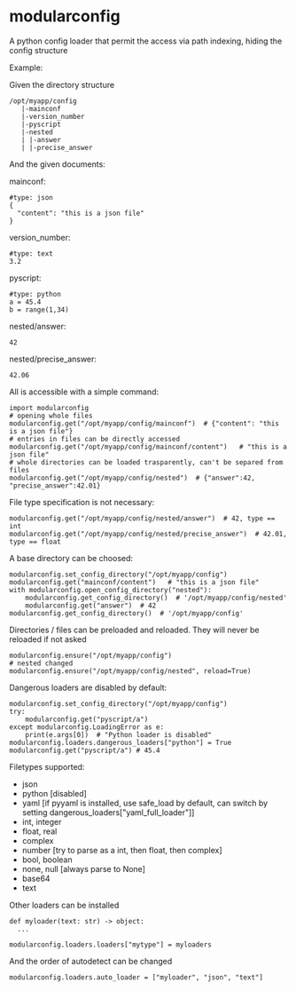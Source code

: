 # modularconfig
A python config loader that permit the access via path indexing, hiding the config structure

Example:

Given the directory structure

    /opt/myapp/config
       |-mainconf
       |-version_number
       |-pyscript
       |-nested
       | |-answer
       | |-precise_answer
       
And the given documents:

mainconf:

    #type: json
    {
      "content": "this is a json file"
    }

version_number:

    #type: text
    3.2
      
pyscript:

    #type: python
    a = 45.4
    b = range(1,34)
    
nested/answer:

    42
    
nested/precise_answer:

    42.06
    
All is accessible with a simple command:
   
    import modularconfig
    # opening whole files
    modularconfig.get("/opt/myapp/config/mainconf")  # {"content": "this is a json file"}
    # entries in files can be directly accessed
    modularconfig.get("/opt/myapp/config/mainconf/content")   # "this is a json file"
    # whole directories can be loaded trasparently, can't be separed from files
    modularconfig.get("/opt/myapp/config/nested")  # {"answer":42, "precise_answer":42.01}
    
File type specification is not necessary:

    modularconfig.get("/opt/myapp/config/nested/answer")  # 42, type == int
    modularconfig.get("/opt/myapp/config/nested/precise_answer")  # 42.01, type == float
    
A base directory can be choosed:

    modularconfig.set_config_directory("/opt/myapp/config")
    modularconfig.get("mainconf/content")   # "this is a json file"
    with modularconfig.open_config_directory("nested"):
        modularconfig.get_config_directory()  # '/opt/myapp/config/nested'
        modularconfig.get("answer")  # 42
    modularconfig.get_config_directory()  # '/opt/myapp/config'
    
Directories / files can be preloaded and reloaded. They will never be reloaded if not asked

    modularconfig.ensure("/opt/myapp/config")
    # nested changed
    modularconfig.ensure("/opt/myapp/config/nested", reload=True)
    
Dangerous loaders are disabled by default:

    modularconfig.set_config_directory("/opt/myapp/config")
    try:
        modularconfig.get("pyscript/a")
    except modularconfig.LoadingError as e:
        print(e.args[0])  # "Python loader is disabled"
    modularconfig.loaders.dangerous_loaders["python"] = True
    modularconfig.get("pyscript/a") # 45.4
    
Filetypes supported:

  - json
  - python [disabled]
  - yaml [if pyyaml is installed, use safe_load by default, can switch by setting dangerous_loaders["yaml_full_loader"]]
  - int, integer
  - float, real
  - complex
  - number  [try to parse as a int, then float, then complex]
  - bool, boolean
  - none, null [always parse to None]
  - base64
  - text
  
Other loaders can be installed
    
    def myloader(text: str) -> object:
      ...
    
    modularconfig.loaders.loaders["mytype"] = myloaders
    
And the order of autodetect can be changed

    modularconfig.loaders.auto_loader = ["myloader", "json", "text"]
